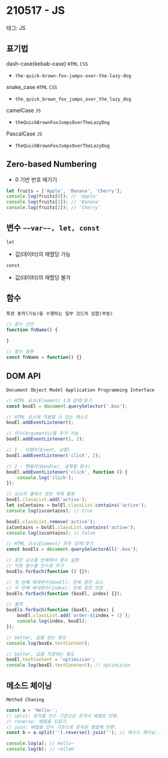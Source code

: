 # 210517 - JS

태그: JS

## 표기법

dash-case(kebab-case) `HTML` `CSS`

- `the-quick-brown-fox-jumps-over-the-lazy-dog`

snake_case `HTML` `CSS`

- `the_quick_brown_fox_jumps_over_the_lazy_dog`

camelCase `JS`

- `theQuickBrownFoxJumpsOverTheLazyDog`

PascalCase `JS`

- `TheQuickBrownFoxJumpsOverTheLazyDog`

## Zero-based Numbering

- 0 기반 번호 매기기

```jsx
let fruits = ['Apple', 'Banana', 'Cherry'];
console.log(fruits[0]); // 'Apple'
console.log(fruits[1]); // 'Banana'
console.log(fruits[2]); // 'Cherry'
```

## 변수 `~~var~~, let, const`

`let`  

- 값(데이터)의 재할당 가능

`const` 

- 값(데이터)의 재할당 불가

## 함수

`특정 동작(기능)을 수행하는 일부 코드의 집합(부분)`

```jsx
// 함수 선언
function fnName() {
	
}

// 함수 표현
const fnName = function() {}
```

## DOM API

`Document Object Model Application Programming Interface`

```jsx
// HTML 요소(Element) 1개 검색/찾기
const boxEl = document.querySelector('.box');

// HTML 요소에 적용할 수 있는 메소드
boxEl.addEventListener();

// 인수(Arguments)를 추가 가능
boxEl.addEventListener(1, 2);

// 1 - 이벤트(Event, 상황)
boxEl.addEventListener('click', 2);

// 2 - 핸들러(Handler, 실행할 함수)
boxEl.addEventListener('click', function () {
	console.log('click');
});

// 요소의 클래스 정보 객체 활용
boxEl.classList.add('active');
let isContains = bolEl.classList.contains('active');
console.log(iscontains); // true

boxEl.classList.remove('active');
isContains = bolEl.classList.contains('active');
console.log(iscontains); // false

// HTML 요소(Element) 모두 검색/찾기
const boxEls = document.querySelectorAll('.box');

// 찾은 요소들 반복해서 함수 실행
// 익명 함수를 인수로 추가
boxEls.forEach(function () {});

// 첫 번째 매개변수(boxEl): 반복 중인 요소,
// 두 번째 매개변수(index): 반복 중인 번호
boxEls.forEach(function (boxEl, index) {});

// 출력
boxEls.forEach(function (boxEl, index) {
	boxEl.classList.add(`order-${index + 1}`);
	console.log(index, boxEl);
});

// Getter, 값을 얻는 용도
console.log(boxEx.textContent);

// Setter, 값을 지정하는 용도
boxEl.textContent = 'optimizion';
console.log(boxEl.textConetent); // optimizion
```

## 메소드 체이닝

`Method Chaning`

```jsx
const a = 'Hello~';
// split: 문자를 인수 기준으로 쪼개서 배열로 반환.
// reverse: 배열을 뒤집기.
// join: 배열을 인수 기준으로 문자로 병합해 반환.
const b = a.split('').reverse().join(''); // 메소드 체이닝...

console.log(a); // Hello~
console.log(b); // ~olleH
```